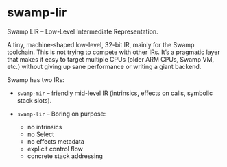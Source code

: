 # swamp-lir

Swamp LIR – Low-Level Intermediate Representation.

A tiny, machine-shaped low-level, 32-bit IR, mainly for the Swamp toolchain.
This is not trying to compete with other IRs.
It’s a pragmatic layer that makes it easy to target
multiple CPUs (older ARM CPUs, Swamp VM, etc.)
without giving up sane performance or writing a giant
backend.

Swamp has two IRs:

- `swamp-mir` – friendly mid-level IR (intrinsics, effects on calls, symbolic stack slots).

- `swamp-lir` – Boring on purpose:
    - no intrinsics
    - no Select
    - no effects metadata
    - explicit control flow
    - concrete stack addressing
